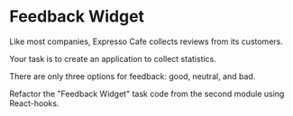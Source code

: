 # Feedback Widget
  
Like most companies, Expresso Cafe collects reviews from its customers.

Your task is to create an application to collect statistics.   

There are only three options for feedback: good, neutral, and bad.    

Refactor the "Feedback Widget" task code from the second module using React-hooks.
